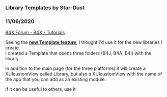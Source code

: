 ###  Library Templates by Star-Dust
### 11/06/2020
[B4X Forum - B4X - Tutorials](https://www.b4x.com/android/forum/threads/124297/)

Seeing the [**new Template feature**](https://www.b4x.com/android/forum/threads/b4x-projects-templates.119901/#content), I thought I'd use it for the new libraries I create.  
I created a Template that opens three folders (B4J, B4A, B4I) with the library.  
  
In addition to the main page (for the three platforms) it will create a XUIcustomView called Library, but also a XUIcustomView with the name of the app that you can add as an existing module.  
  
If it can be useful to others, use it